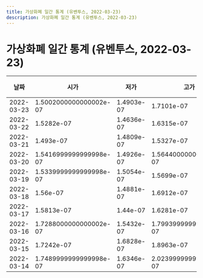 ```yaml
---
title: 가상화폐 일간 통계 (유벤투스, 2022-03-23)
description: 가상화폐 일간 통계 (유벤투스, 2022-03-23)
---
```



가상화폐 일간 통계 (유벤투스, 2022-03-23)
===

|날짜|시가|저가|고가|종가|비고|
|--|--|--|--|--|--|
|2022-03-23|1.5002000000000002e-07|1.4903e-07|1.7101e-07|1.5145e-07|    |
|2022-03-22|1.5282e-07|1.4636e-07|1.6315e-07|1.495e-07|    |
|2022-03-21|1.493e-07|1.4809e-07|1.5327e-07|1.5040999999999998e-07|    |
|2022-03-20|1.5416999999999998e-07|1.4926e-07|1.5644000000000002e-07|1.4928e-07|    |
|2022-03-19|1.5339999999999998e-07|1.5054e-07|1.5699e-07|1.5265e-07|    |
|2022-03-18|1.56e-07|1.4881e-07|1.6912e-07|1.5365e-07|    |
|2022-03-17|1.5813e-07|1.44e-07|1.6281e-07|1.5576e-07|    |
|2022-03-16|1.7288000000000002e-07|1.5432e-07|1.7993999999999998e-07|1.5813e-07|    |
|2022-03-15|1.7242e-07|1.6828e-07|1.8963e-07|1.7288000000000002e-07|    |
|2022-03-14|1.7489999999999998e-07|1.6346e-07|2.0239999999999999e-07|1.7242e-07|    |
